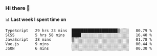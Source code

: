 ### Hi there 👋

<!--
**DBvc/DBvc** is a ✨ _special_ ✨ repository because its `README.md` (this file) appears on your GitHub profile.

Here are some ideas to get you started:

- 🔭 I’m currently working on ...
- 🌱 I’m currently learning ...
- 👯 I’m looking to collaborate on ...
- 🤔 I’m looking for help with ...
- 💬 Ask me about ...
- 📫 How to reach me: ...
- 😄 Pronouns: ...
- ⚡ Fun fact: ...
-->

📊 **Last week I spent time on**
<!--START_SECTION:waka-->
```text
TypeScript   29 hrs 23 mins  ████████████████████▒░░░░   80.79 % 
SCSS         5 hrs 58 mins   ████░░░░░░░░░░░░░░░░░░░░░   16.40 % 
JavaScript   38 mins         ▒░░░░░░░░░░░░░░░░░░░░░░░░   01.78 % 
Vue.js       9 mins          ░░░░░░░░░░░░░░░░░░░░░░░░░   00.44 % 
JSON         6 mins          ░░░░░░░░░░░░░░░░░░░░░░░░░   00.30 % 
```
<!--END_SECTION:waka-->
